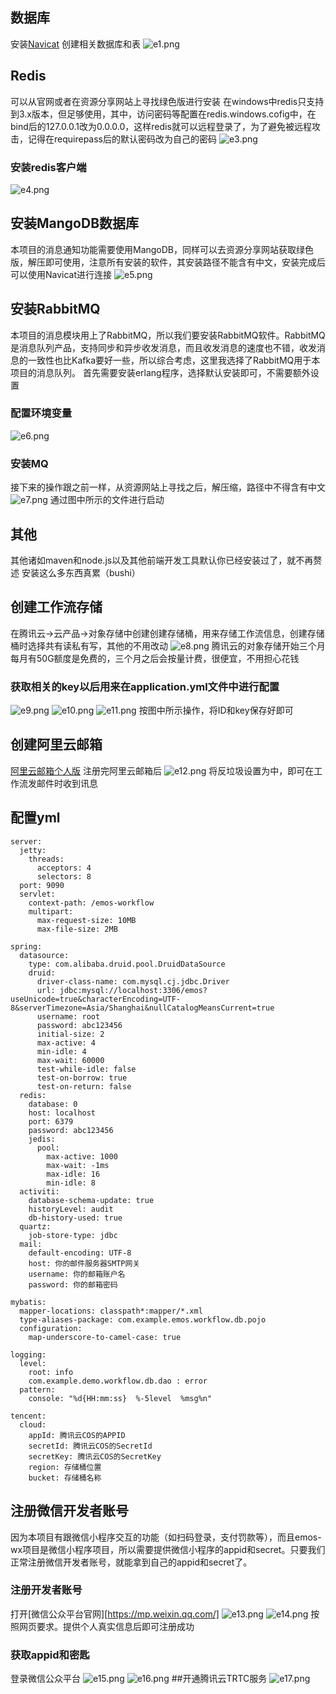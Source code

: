 ## 数据库
安装[Navicat](https://navicat.com.cn/)
创建相关数据库和表
![e1.png](https://cdn.acwing.com/media/article/image/2022/11/24/192601_07ba25326b-e1.png) 
## Redis
可以从官网或者在资源分享网站上寻找绿色版进行安装
在windows中redis只支持到3.x版本，但足够使用，其中，访问密码等配置在redis.windows.cofig中，在bind后的127.0.0.1改为0.0.0.0，这样redis就可以远程登录了，为了避免被远程攻击，记得在requirepass后的默认密码改为自己的密码
![e3.png](https://cdn.acwing.com/media/article/image/2022/11/24/192601_f22c9a446b-e3.png) 
### 安装redis客户端
![e4.png](https://cdn.acwing.com/media/article/image/2022/11/24/192601_cbb89b976b-e4.png) 
## 安装MangoDB数据库
本项目的消息通知功能需要使用MangoDB，同样可以去资源分享网站获取绿色版，解压即可使用，注意所有安装的软件，其安装路径不能含有中文，安装完成后可以使用Navicat进行连接
![e5.png](https://cdn.acwing.com/media/article/image/2022/11/24/192601_6b0ad36d6b-e5.png) 
## 安装RabbitMQ
本项目的消息模块用上了RabbitMQ，所以我们要安装RabbitMQ软件。RabbitMQ是消息队列产品，支持同步和异步收发消息，而且收发消息的速度也不错，收发消息的一致性也比Kafka要好一些，所以综合考虑，这里我选择了RabbitMQ用于本项目的消息队列。
首先需要安装erlang程序，选择默认安装即可，不需要额外设置
### 配置环境变量
![e6.png](https://cdn.acwing.com/media/article/image/2022/11/24/192601_755cbc076b-e6.png) 
### 安装MQ
接下来的操作跟之前一样，从资源网站上寻找之后，解压缩，路径中不得含有中文
![e7.png](https://cdn.acwing.com/media/article/image/2022/11/24/192601_4bf43d506b-e7.png) 
通过图中所示的文件进行启动
## 其他
其他诸如maven和node.js以及其他前端开发工具默认你已经安装过了，就不再赘述
安装这么多东西真累（bushi）
## 创建工作流存储
在腾讯云->云产品->对象存储中创建创建存储桶，用来存储工作流信息，创建存储桶时选择共有读私有写，其他的不用改动
![e8.png](https://cdn.acwing.com/media/article/image/2022/11/24/192601_1557e79b6b-e8.png) 
腾讯云的对象存储开始三个月每月有50G额度是免费的，三个月之后会按量计费，很便宜，不用担心花钱
### 获取相关的key以后用来在application.yml文件中进行配置
![e9.png](https://cdn.acwing.com/media/article/image/2022/11/24/192601_7f63d9fe6b-e9.png)
![e10.png](https://cdn.acwing.com/media/article/image/2022/11/24/192601_c507ad016b-e10.png) 
![e11.png](https://cdn.acwing.com/media/article/image/2022/11/24/192601_e277a8826b-e11.png) 
按图中所示操作，将ID和key保存好即可
## 创建阿里云邮箱
[阿里云邮箱个人版](https://mail.aliyun.com/)
注册完阿里云邮箱后
![e12.png](https://cdn.acwing.com/media/article/image/2022/11/24/192601_d51aa37f6b-e12.png) 
将反垃圾设置为中，即可在工作流发邮件时收到讯息
## 配置yml
```
server:
  jetty:
    threads:
      acceptors: 4
      selectors: 8
  port: 9090
  servlet:
    context-path: /emos-workflow
    multipart:
      max-request-size: 10MB
      max-file-size: 2MB

spring:
  datasource:
    type: com.alibaba.druid.pool.DruidDataSource
    druid:
      driver-class-name: com.mysql.cj.jdbc.Driver
      url: jdbc:mysql://localhost:3306/emos?useUnicode=true&characterEncoding=UTF-8&serverTimezone=Asia/Shanghai&nullCatalogMeansCurrent=true
      username: root
      password: abc123456
      initial-size: 2
      max-active: 4
      min-idle: 4
      max-wait: 60000
      test-while-idle: false
      test-on-borrow: true
      test-on-return: false
  redis:
    database: 0
    host: localhost
    port: 6379
    password: abc123456
    jedis:
      pool:
        max-active: 1000
        max-wait: -1ms
        max-idle: 16
        min-idle: 8
  activiti:
    database-schema-update: true
    historyLevel: audit
    db-history-used: true
  quartz:
    job-store-type: jdbc
  mail:
    default-encoding: UTF-8
    host: 你的邮件服务器SMTP网关
    username: 你的邮箱账户名
    password: 你的邮箱密码

mybatis:
  mapper-locations: classpath*:mapper/*.xml
  type-aliases-package: com.example.emos.workflow.db.pojo
  configuration:
    map-underscore-to-camel-case: true

logging:
  level:
    root: info
    com.example.demo.workflow.db.dao : error
  pattern:
    console: "%d{HH:mm:ss}  %-5level  %msg%n"

tencent:
  cloud:
    appId: 腾讯云COS的APPID
    secretId: 腾讯云COS的SecretId
    secretKey: 腾讯云COS的SecretKey
    region: 存储桶位置
    bucket: 存储桶名称
```
## 注册微信开发者账号
因为本项目有跟微信小程序交互的功能（如扫码登录，支付罚款等），而且emos-wx项目是微信小程序项目，所以需要提供微信小程序的appid和secret。只要我们正常注册微信开发者账号，就能拿到自己的appid和secret了。
### 注册开发者账号
打开[微信公众平台官网][https://mp.weixin.qq.com/]
![e13.png](https://cdn.acwing.com/media/article/image/2022/11/24/192601_66c90fec6b-e13.png) 
![e14.png](https://cdn.acwing.com/media/article/image/2022/11/24/192601_7a275f5f6b-e14.png)
按照网页要求。提供个人真实信息后即可注册成功
### 获取appid和密匙
登录微信公众平台
![e15.png](https://cdn.acwing.com/media/article/image/2022/11/24/192601_4d26e8136b-e15.png) 
![e16.png](https://cdn.acwing.com/media/article/image/2022/11/24/192601_81e0232c6b-e16.png) 
##开通腾讯云TRTC服务
![e17.png](https://cdn.acwing.com/media/article/image/2022/11/24/192601_2349df2c6b-e17.png) 